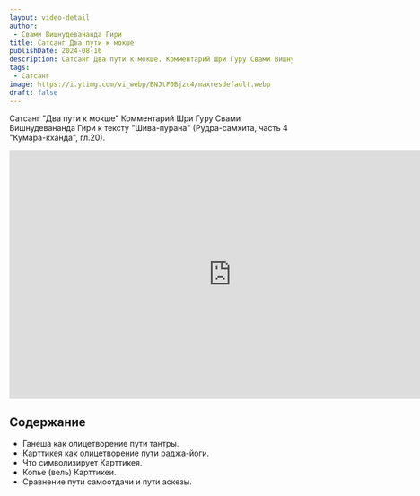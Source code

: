 ```yaml
---
layout: video-detail
author:
 - Свами Вишнудевананда Гири
title: Сатсанг Два пути к мокше
publishDate: 2024-08-16
description: Сатсанг Два пути к мокше. Комментарий Шри Гуру Свами Вишнудевананда Гири к тексту "Шива-пурана" (Рудра-самхита, часть 4 "Кумара-кханда", гл.20).
tags: 
 - Сатсанг
image: https://i.ytimg.com/vi_webp/BNJtF0Bjzc4/maxresdefault.webp
draft: false
---
```


 Сатсанг "Два пути к мокше"
Комментарий Шри Гуру Свами Вишнудевананда Гири к тексту "Шива-пурана" (Рудра-самхита, часть 4 "Кумара-кханда", гл.20).

<iframe width="790" height="444" src="https://www.youtube.com/embed/BNJtF0Bjzc4" frameborder="0" allowfullscreen=""></iframe> 

## Содержание

- Ганеша как олицетворение пути тантры.
- Карттикея как олицетворение пути раджа-йоги.
- Что символизирует Карттикея.
- Копье (вель) Карттикеи.
- Сравнение пути самоотдачи и пути аскезы. 
